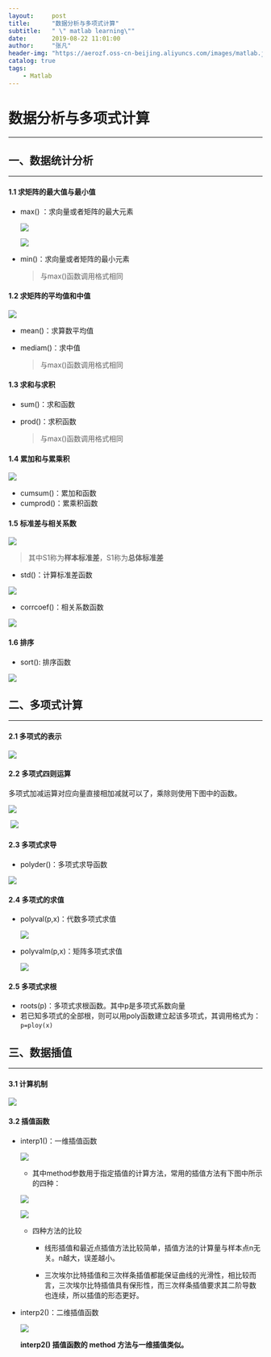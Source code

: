 ```yaml
---
layout:     post
title:      "数据分析与多项式计算"
subtitle:   " \" matlab learning\""
date:       2019-08-22 11:01:00
author:     "张凡"
header-img: "https://aerozf.oss-cn-beijing.aliyuncs.com/images/matlab.jpg"
catalog: true
tags:
    - Matlab
---
```


# 数据分析与多项式计算

-----

## 一、数据统计分析

------

#### 1.1 求矩阵的最大值与最小值

- max() ：求向量或者矩阵的最大元素

  ![](https://aerozf.oss-cn-beijing.aliyuncs.com/images/matlab_max1.png)

  ![](https://aerozf.oss-cn-beijing.aliyuncs.com/images/matlab_max2.png)

- min()：求向量或者矩阵的最小元素

  > 与max()函数调用格式相同

#### 1.2  求矩阵的平均值和中值

![](https://aerozf.oss-cn-beijing.aliyuncs.com/images/matlab_mean.png)

- mean()：求算数平均值

- mediam()：求中值

  > 与max()函数调用格式相同

#### 1.3 求和与求积

- sum()：求和函数

- prod()：求积函数

  > 与max()函数调用格式相同

#### 1.4 累加和与累乘积

![](https://aerozf.oss-cn-beijing.aliyuncs.com/images/matlab_leijieha.png)

- cumsum()：累加和函数
- cumprod()：累乘积函数

#### 1.5 标准差与相关系数

![](https://aerozf.oss-cn-beijing.aliyuncs.com/images/matlab_biaozhuncha.png)

> 其中S1称为**样本标准差**，S1称为**总体标准差**

- std()：计算标准差函数

![](https://aerozf.oss-cn-beijing.aliyuncs.com/images/matlab_biaozhuncha_d.png)

- corrcoef()：相关系数函数

![](https://aerozf.oss-cn-beijing.aliyuncs.com/images/matlab_corrcoef.png)

#### 1.6 排序

- sort(): 排序函数

![](https://aerozf.oss-cn-beijing.aliyuncs.com/images/matlab_sort.png)



## 二、多项式计算

------

#### 2.1 多项式的表示

![](https://aerozf.oss-cn-beijing.aliyuncs.com/images/matlab_duoxiangshi_b.png)

#### 2.2 多项式四则运算

​	多项式加减运算对应向量直接相加减就可以了，乘除则使用下图中的函数。

![](https://aerozf.oss-cn-beijing.aliyuncs.com/images/matlab_duoxiangshi_jj.png)

​	![](https://aerozf.oss-cn-beijing.aliyuncs.com/images/matlab_duoxiangshi_c.png)

#### 2.3 多项式求导

- polyder()：多项式求导函数

![](https://aerozf.oss-cn-beijing.aliyuncs.com/images/matlab_qiudao.png)

#### 2.4 多项式的求值

- polyval(p,x)：代数多项式求值

  ![](https://aerozf.oss-cn-beijing.aliyuncs.com/images/matlab_val.png)

- polyvalm(p,x)：矩阵多项式求值

  ![](https://aerozf.oss-cn-beijing.aliyuncs.com/images/matlab_valm.png)

#### 2.5 多项式求根

- roots(p)：多项式求根函数。其中p是多项式系数向量
- 若已知多项式的全部根，则可以用poly函数建立起该多项式，其调用格式为：`p=ploy(x)`



## 三、数据插值

------

#### 3.1 计算机制

![](https://aerozf.oss-cn-beijing.aliyuncs.com/images/matlab_chazhi.png)

#### 3.2 插值函数

- interp1()：一维插值函数

  ![](https://aerozf.oss-cn-beijing.aliyuncs.com/images/matlab_interp1.png)

  - 其中method参数用于指定插值的计算方法，常用的插值方法有下图中所示的四种：

  ![](https://aerozf.oss-cn-beijing.aliyuncs.com/images/matlab_interp_m1.png)

  ![](https://aerozf.oss-cn-beijing.aliyuncs.com/images/matlab_interp_m2.png)

  - 四种方法的比较

    - 线形插值和最近点插值方法比较简单，插值方法的计算量与样本点n无关。n越大，误差越小。

    - 三次埃尔比特插值和三次样条插值都能保证曲线的光滑性，相比较而言，三次埃尔比特插值具有保形性，而三次样条插值要求其二阶导数也连续，所以插值的形态更好。

- interp2()：二维插值函数

  ![](https://aerozf.oss-cn-beijing.aliyuncs.com/images/matlab_interp2.png)

  **interp2() 插值函数的 method 方法与一维插值类似。**


